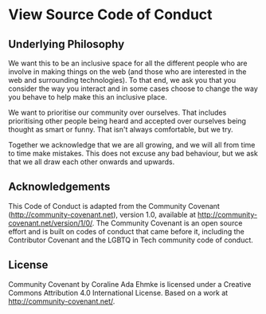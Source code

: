 # View Source Code of Conduct

## Underlying Philosophy

We want this to be an inclusive space for all the different people who are involve in making things on the web (and those who are interested in the web and surrounding technologies). To that end, we ask you that you consider the way you interact and in some cases choose to change the way you behave to help make this an inclusive place.

We want to prioritise our community over ourselves. That includes prioritising other people being heard and accepted over ourselves being thought as smart or funny. That isn't always comfortable, but we try.

Together we acknowledge that we are all growing, and we will all from time to time make mistakes. This does not excuse any bad behaviour, but we ask that we all draw each other onwards and upwards.

## Acknowledgements
This Code of Conduct is adapted from the Community Covenant (http://community-covenant.net), version 1.0, available at http://community-covenant.net/version/1/0/. The Community Covenant is an open source effort and is built on codes of conduct that came before it, including the Contributor Covenant and the LGBTQ in Tech community code of conduct.

## License
Community Covenant by Coraline Ada Ehmke is licensed under a Creative Commons Attribution 4.0 International License.
Based on a work at http://community-covenant.net/.

